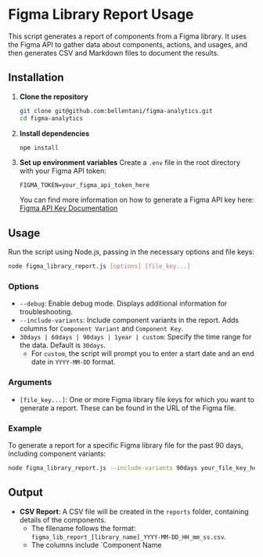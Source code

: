 # Figma Library Report Usage

This script generates a report of components from a Figma library. It uses the Figma API to gather data about components, actions, and usages, and then generates CSV and Markdown files to document the results.

## Installation

1. **Clone the repository**
   ```bash
   git clone git@github.com:bellentani/figma-analytics.git
   cd figma-analytics
   ```

2. **Install dependencies**
   ```bash
   npm install
   ```

3. **Set up environment variables**
   Create a `.env` file in the root directory with your Figma API token:
   ```env
   FIGMA_TOKEN=your_figma_api_token_here
   ```

   You can find more information on how to generate a Figma API key here: [Figma API Key Documentation](https://www.figma.com/developers/api#access-tokens)

## Usage

Run the script using Node.js, passing in the necessary options and file keys:
```bash
node figma_library_report.js [options] [file_key...]
```

### Options
- `--debug`: Enable debug mode. Displays additional information for troubleshooting.
- `--include-variants`: Include component variants in the report. Adds columns for `Component Variant` and `Component Key`.
- `30days | 60days | 90days | 1year | custom`: Specify the time range for the data. Default is `30days`.
  - For `custom`, the script will prompt you to enter a start date and an end date in `YYYY-MM-DD` format.

### Arguments
- `[file_key...]`: One or more Figma library file keys for which you want to generate a report. These can be found in the URL of the Figma file.

### Example
To generate a report for a specific Figma library file for the past 90 days, including component variants:
```bash
node figma_library_report.js --include-variants 90days your_file_key_here
```

## Output
- **CSV Report**: A CSV file will be created in the `reports` folder, containing details of the components.
  - The filename follows the format: `figma_lib_report_[library_name]_YYYY-MM-DD_HH_mm_ss.csv`.
  - The columns include `Component Name